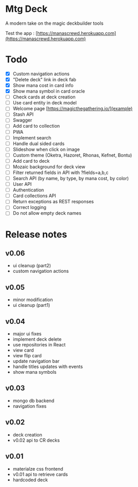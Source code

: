 # Mtg Deck

A modern take on the magic deckbuilder tools

Test the app : [https://manascrewd.herokuapp.com](https://manascrewd.herokuapp.com)


# Todo

- [x] Custom navigation actions
- [x] "Delete deck" link in deck fab
- [x] Show mana cost in card info
- [x] Show mana symbol in card oracle
- [ ] Check cards at deck creation
- [ ] Use card entity in deck model
- [ ] Welcome page [https://magicthegathering.io/](example)
- [ ] Stash API
- [ ] Swagger
- [ ] Add card to collection
- [ ] PWA
- [ ] Implement search
- [ ] Handle dual sided cards
- [ ] Slideshow when click on image
- [ ] Custom theme (Oketra, Hazoret, Rhonas, Kefnet, Bontu)
- [ ] Add card to deck
- [ ] Mozaic background for deck view
- [ ] Filter returned fields in API with ?fields=a,b,c
- [ ] Search API (by name, by type, by mana cost, by color)
- [ ] User API
- [ ] Authentication
- [ ] Card collections API
- [ ] Return exceptions as REST responses
- [ ] Correct logging
- [ ] Do not allow empty deck names

# Release notes

## v0.06
- ui cleanup (part2)
- custom navigation actions

## v0.05
- minor modification
- ui cleanup (part1)

## v0.04

- major ui fixes
- implement deck delete
- use repositories in React
- view card
- view flip card
- update navigation bar
- handle titles updates with events
- show mana symbols

## v0.03

- mongo db backend
- navigation fixes


## v0.02

- deck creation
- v0.02 api to CR decks

## v0.01

- materialze css frontend
- v0.01 api to retrieve cards
- hardcoded deck